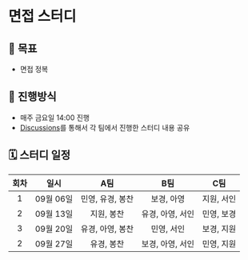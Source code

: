 # 면접 스터디

## 🎯 목표

- 면접 정복

## 📜 진행방식

- 매주 금요일 14:00 진행
- [Discussions](https://github.com/fraudgroup/interview/discussions/categories/study)를 통해서 각 팀에서 진행한 스터디 내용 공유

## 🗓️ 스터디 일정

| 회차 |   일시    |       A팀        |       B팀        |    C팀     |
| :--: | :-------: | :--------------: | :--------------: | :--------: |
|  1   | 09월 06일 | 민영, 유경, 봉찬 |    보경, 아영    | 지원, 서인 |
|  2   | 09월 13일 |    지원, 봉찬    | 유경, 아영, 서인 | 민영, 보경 |
|  3   | 09월 20일 | 유경, 아영, 봉찬 |    민영, 서인    | 보경, 지원 |
|  2   | 09월 27일 |    유경, 봉찬    | 보경, 아영, 서인 | 민영, 지원 |

